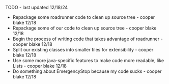 TODO - last updated 12/18/24

- Repackage some roadrunner code to clean up source tree - cooper blake 12/18
- Repackage some of our code to clean up source tree - cooper blake 12/18
- Begin the process of writing code that takes advantage of roadrunner - cooper blake 12/18
- Split our existing classes into smaller files for extensibility - cooper blake 12/18
- Use some more java-specific features to make code more readable, like Lists - cooper blake 12/18
- Do something about EmergencyStop because my code sucks - cooper blake 12/18